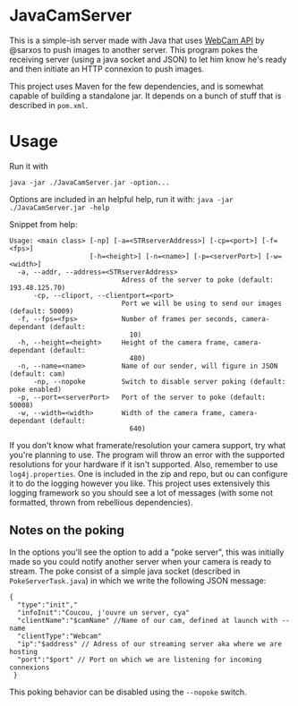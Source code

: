 # JavaCamServer
This is a simple-ish server made with Java that uses [WebCam API](https://github.com/sarxos/webcam-capture) by @sarxos to push images to another server. This program pokes the receiving server (using a java socket and JSON) to let him know he's ready and then initiate an HTTP connexion to push images.

This project uses Maven for the few dependencies, and is somewhat capable of building a standalone jar. It depends on a bunch of stuff that is described in `pom.xml`.

# Usage
Run it with
```
java -jar ./JavaCamServer.jar -option...
```
Options are included in an helpful help, run it with:
`java -jar ./JavaCamServer.jar -help`

Snippet from help:
```
Usage: <main class> [-np] [-a=<STRserverAddress>] [-cp=<port>] [-f=<fps>]
                    [-h=<height>] [-n=<name>] [-p=<serverPort>] [-w=<width>]
  -a, --addr, --address=<STRserverAddress>
                            Adress of the server to poke (default: 193.48.125.70)
      -cp, --cliport, --clientport=<port>
                            Port we will be using to send our images (default: 50009)
  -f, --fps=<fps>           Number of frames per seconds, camera-dependant (default:
                              10)
  -h, --height=<height>     Height of the camera frame, camera-dependant (default:
                              480)
  -n, --name=<name>         Name of our sender, will figure in JSON (default: cam)
      -np, --nopoke         Switch to disable server poking (default: poke enabled)
  -p, --port=<serverPort>   Port of the server to poke (default: 50008)
  -w, --width=<width>       Width of the camera frame, camera-dependant (default:
                              640)
```

If you don't know what framerate/resolution your camera support, try what you're planning to use. The program will throw an error with the supported resolutions for your hardware if it isn't supported. Also, remember to use `log4j.properties`. One is included in the zip and repo, but ou can configure it to do the logging however you like. This project uses extensively this logging framework so you should see a lot of messages (with some not formatted, thrown from rebellious dependencies).

## Notes on the poking
In the options you'll see the option to add a "poke server", this was initially made so you could notify another server when your camera is ready to stream. The poke consist of a simple java socket (described in `PokeServerTask.java`) in which we write the following JSON message:
```
{
  "type":"init","
  "infoInit":"Coucou, j'ouvre un server, cya"
  "clientName":"$camName" //Name of our cam, defined at launch with --name
  "clientType":"Webcam"
  "ip":"$address" // Adress of our streaming server aka where we are hosting
  "port":"$port" // Port on which we are listening for incoming connexions
 }
 ```
 This poking behavior can be disabled using the `--nopoke` switch.

